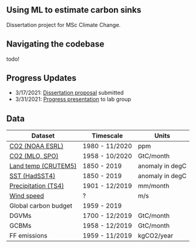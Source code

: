 ## Using ML to estimate carbon sinks
Dissertation project for MSc Climate Change.

## Navigating the codebase
todo!

## Progress Updates

- 3/17/2021: [Dissertation proposal](https://github.com/sallymatson/carbon_sinks/blob/main/Dissertation%20Proposal.pdf) submitted
- 3/31/2021: [Progress presentation](https://docs.google.com/presentation/d/1cRt70FpyEDJgw5rioyKlGI4nsppwOjQM4TiY3B94d3Q/edit) to lab group

## Data

| Dataset                | Timescale      | Units      |
| ---------------------- | -------------- | ---------- |
| [CO2 (NOAA ESRL)](https://www.esrl.noaa.gov/gmd/ccgg/trends/gl_data.html)| 1980 - 11/2020 | ppm        |
| [CO2 (MLO, SPO)](https://scrippsco2.ucsd.edu/data/atmospheric_co2/mlo.html)         | 1958 - 10/2020 | GtC/month  |
| [Land temp (CRUTEM5)](https://crudata.uea.ac.uk/cru/data/temperature/) | 1850 - 2019    | anomaly in degC    |
| [SST (HadSST4)](https://crudata.uea.ac.uk/cru/data/temperature/) | 1850 - 2019    | anomaly in degC    |
| [Precipitation (TS4)](https://catalogue.ceda.ac.uk/uuid/89e1e34ec3554dc98594a5732622bce9)    | 1901 - 12/2019 | mm/month   |
| [Wind speed](https://psl.noaa.gov/data/gridded/data.ncep.reanalysis.derived.surface.html)    | ? | m/s  |
| Global carbon budget   | 1959 - 2019    |            |
| DGVMs                  | 1700 - 12/2019 | GtC/month  |
| GCBMs                  | 1958 - 12/2019 | GtC/month  |
| FF emissions           | 1959 - 11/2019 | kgCO2/year |

